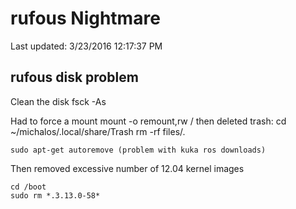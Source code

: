 rufous Nightmare
=========
Last updated: 3/23/2016 12:17:37 PM  

rufous disk problem
----------------------
Clean the disk
    fsck -As

Had to force a mount
    mount -o remount,rw /
    then deleted trash:
    cd ~/michalos/.local/share/Trash
    rm -rf files/*.*

    sudo apt-get autoremove (problem with kuka ros downloads)

Then removed excessive number of 12.04 kernel images

    cd /boot
    sudo rm *.3.13.0-58*



